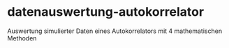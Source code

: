 # datenauswertung-autokorrelator
Auswertung simulierter Daten eines Autokorrelators mit 4 mathematischen Methoden
